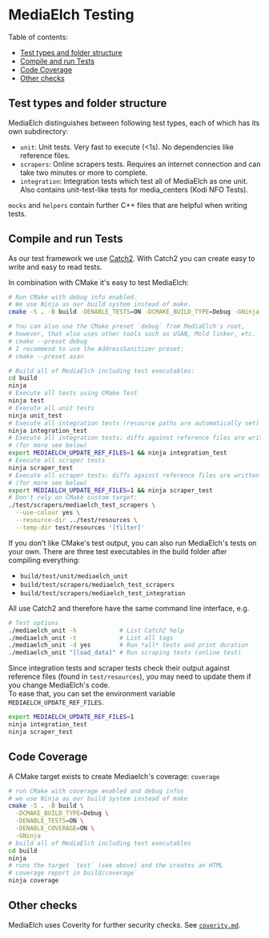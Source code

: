 # MediaElch Testing

Table of contents:

 - [Test types and folder structure](#test-types-and-folder-structure)
 - [Compile and run Tests](#compile-and-run-tests)
 - [Code Coverage](#code-coverage)
 - [Other checks](#other-checks)


## Test types and folder structure

MediaElch distinguishes between following test types, each of which has its
own subdirectory:

 - `unit`: Unit tests. Very fast to execute (<1s). No dependencies like reference files.
 - `scrapers`: Online scrapers tests. Requires an internet connection and
   can take two minutes or more to complete. 
 - `integration`: Integration tests which test all of MediaElch as one unit.
    Also contains unit-test-like tests for media_centers (Kodi NFO Tests).

`mocks` and `helpers` contain further C++ files that are helpful when writing tests.


## Compile and run Tests

As our test framework we use [Catch2](https://github.com/catchorg/Catch2).
With Catch2 you can create easy to write and easy to read tests.

In combination with CMake it's easy to test MediaElch:

```sh
# Run CMake with debug info enabled.
# We use Ninja as our build system instead of make.
cmake -S . -B build -DENABLE_TESTS=ON -DCMAKE_BUILD_TYPE=Debug -GNinja

# You can also use the CMake preset `debug` from MediaElch's root,
# however, that also uses other tools such as USAN, Mold linker, etc.
# cmake --preset debug
# I recommend to use the AddressSanitizer preset:
# cmake --preset asan

# Build all of MediaElch including test executables:
cd build
ninja
# Execute all tests using CMake Test
ninja test
# Execute all unit tests
ninja unit_test
# Execute all integration tests (resource paths are automatically set)
ninja integration_test
# Execute all integration tests; diffs against reference files are written to disk
# (for more see below)
export MEDIAELCH_UPDATE_REF_FILES=1 && ninja integration_test
# Execute all scraper tests
ninja scraper_test
# Execute all scraper tests; diffs against reference files are written to disk
# (for more see below)
export MEDIAELCH_UPDATE_REF_FILES=1 && ninja scraper_test
# Don't rely on CMake custom target:
./test/scrapers/mediaelch_test_scrapers \
  --use-colour yes \
  --resource-dir ../test/resources \
  --temp-dir test/resources '[filter]'
```

If you don't like CMake's test output, you can also run MediaElch's tests on your own.
There are three test executables in the build folder after compiling everything:

 - `build/test/unit/mediaelch_unit`
 - `build/test/scrapers/mediaelch_test_scrapers`
 - `build/test/scrapers/mediaelch_test_integration`

All use Catch2 and therefore have the same command line interface, e.g.

```sh
# Test options
./mediaelch_unit -h            # List Catch2 help
./mediaelch_unit -t            # List all tags
./mediaelch_unit -d yes        # Run *all* tests and print duration
./mediaelch_unit "[load_data]" # Run scraping tests (online test)
```

Since integration tests and scraper tests check their output against reference
files (found in `test/resources`), you may need to update them if you change
MediaElch's code.  
To ease that, you can set the environment variable `MEDIAELCH_UPDATE_REF_FILES`.

```sh
export MEDIAELCH_UPDATE_REF_FILES=1
ninja integration_test
ninja scraper_test
```

## Code Coverage

A CMake target exists to create Mediaelch's coverage: `coverage`

```sh
# run CMake with coverage enabled and debug infos
# we use Ninja as our build system instead of make
cmake -S . -B build \
  -DCMAKE_BUILD_TYPE=Debug \
  -DENABLE_TESTS=ON \
  -DENABLE_COVERAGE=ON \
  -GNinja
# build all of MediaElch including test executables
cd build
ninja
# runs the target `test` (see above) and the creates an HTML
# coverage report in build/coverage`
ninja coverage
```


## Other checks

MediaElch uses Coverity for further security checks.
See [`coverity.md`](../admin/coverity.md).
